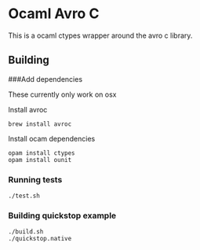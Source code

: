 Ocaml Avro C
============

This is a ocaml ctypes wrapper around the avro c library.



Building
--------

###Add dependencies

These currently only work on osx

Install avroc
  
    brew install avroc

Install ocam dependencies

    opam install ctypes
    opam install ounit


### Running tests

    ./test.sh

### Building quickstop example

    ./build.sh
    ./quickstop.native
